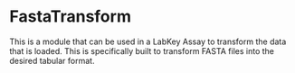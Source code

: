 # FastaTransform

This is a module that can be used in a LabKey Assay to transform the data that is loaded. This is specifically built to transform FASTA files into the desired tabular format.
